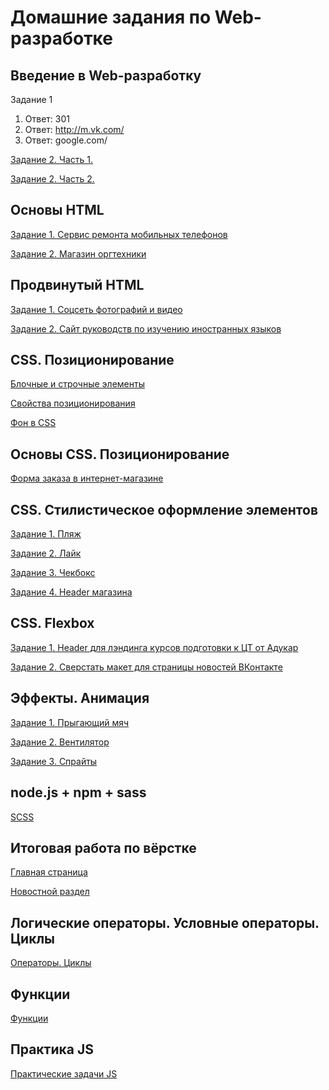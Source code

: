 # Домашние задания по Web-разработке

## Введение в Web-разработку
Задание 1
  1. Ответ: 301
  2. Ответ: http://m.vk.com/
  3. Ответ: google.com/

 [Задание 2. Часть 1.](http://jsfiddle.net/hqcm86tf)

 [Задание 2. Часть 2.](http://jsfiddle.net/24j3Lpzd/)

## Основы HTML

 [Задание 1. Сервис ремонта мобильных телефонов](https://github.com/AdukarIT/ButkevichNO/tree/master/Project1)

 [Задание 2. Магазин оргтехники](https://github.com/AdukarIT/ButkevichNO/tree/master/Project2)

## Продвинутый HTML
 
 [Задание 1. Соцсеть фотографий и видео](https://github.com/AdukarIT/ButkevichNO/tree/master/Foto%20Wall)

 [Задание 2. Сайт руководств по изучению иностранных языков](https://github.com/AdukarIT/ButkevichNO/tree/master/Language%20courses)

## CSS. Позиционирование

 [Блочные и строчные элементы](https://webref.ru/node/1865/quiz-results/2610/view)

 [Свойства позиционирования](https://webref.ru/node/1921/quiz-results/2663/view)

 [Фон в CSS](https://webref.ru/node/1459/quiz-results/2656/view)

## Основы CSS. Позиционирование
 
 [Форма заказа в интернет-магазине](https://github.com/AdukarIT/ButkevichNO/tree/master/Online%20store)

## CSS. Стилистическое оформление элементов

 [Задание 1. Пляж](https://github.com/AdukarIT/ButkevichNO/tree/master/beach)

 [Задание 2. Лайк](https://github.com/AdukarIT/ButkevichNO/tree/master/Like)

 [Задание 3. Чекбокс](https://github.com/AdukarIT/ButkevichNO/tree/master/Checkbox)

 [Задание 4. Header магазина](https://github.com/AdukarIT/ButkevichNO/tree/master/header%20menu)

##  CSS. Flexbox

 [Задание 1. Header для лэндинга курсов подготовки к ЦТ от Адукар](https://github.com/AdukarIT/ButkevichNO/tree/master/header%20adukar)

 [Задание 2. Сверстать макет для страницы новостей ВКонтакте](https://github.com/AdukarIT/ButkevichNO/tree/master/feed%20vk)

## Эффекты. Анимация

 [Задание 1. Прыгающий мяч](https://github.com/AdukarIT/ButkevichNO/tree/master/animations/ball)

 [Задание 2. Вентилятор](https://github.com/AdukarIT/ButkevichNO/tree/master/animations/fan)

 [Задание 3. Спрайты](https://github.com/AdukarIT/ButkevichNO/tree/master/animations/sprites)

## node.js + npm + sass
 
 [SCSS](https://github.com/AdukarIT/ButkevichNO/tree/master/designClub)

## Итоговая работа по вёрстке

 [Главная страница](https://nikitabutkevich.github.io/public/index.html)

 [Новостной раздел](https://nikitabutkevich.github.io/public/music.html)

## Логические операторы. Условные операторы. Циклы
 
 [Операторы. Циклы](https://github.com/AdukarIT/ButkevichNO/tree/master/js)
 
## Функции
 
 [Функции](https://github.com/AdukarIT/ButkevichNO/tree/master/js_function)

## Практика JS	
 	
 [Практические задачи JS](https://github.com/AdukarIT/ButkevichNO/tree/master/js_practices)